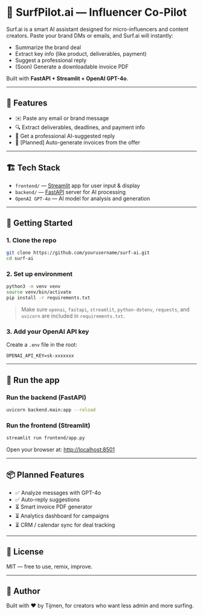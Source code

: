 
# 🌊 SurfPilot.ai — Influencer Co-Pilot

Surf.ai is a smart AI assistant designed for micro-influencers and content creators. Paste your brand DMs or emails, and Surf.ai will instantly:
- Summarize the brand deal
- Extract key info (like product, deliverables, payment)
- Suggest a professional reply
- (Soon) Generate a downloadable invoice PDF

Built with **FastAPI + Streamlit + OpenAI GPT-4o**.

---

## 🧠 Features

- ✉️ Paste any email or brand message  
- 🔍 Extract deliverables, deadlines, and payment info  
- 💬 Get a professional AI-suggested reply  
- 🧾 [Planned] Auto-generate invoices from the offer

---

## 🏗️ Tech Stack

- `frontend/` — [Streamlit](https://streamlit.io/) app for user input & display  
- `backend/` — [FastAPI](https://fastapi.tiangolo.com/) server for AI processing  
- `OpenAI GPT-4o` — AI model for analysis and generation  

---

## 🚀 Getting Started

### 1. Clone the repo
```bash
git clone https://github.com/yourusername/surf-ai.git
cd surf-ai
```

### 2. Set up environment
```bash
python3 -m venv venv
source venv/bin/activate
pip install -r requirements.txt
```

> Make sure `openai`, `fastapi`, `streamlit`, `python-dotenv`, `requests`, and `uvicorn` are included in `requirements.txt`.

### 3. Add your OpenAI API key

Create a `.env` file in the root:

```
OPENAI_API_KEY=sk-xxxxxxx
```

---

## 🧪 Run the app

### Run the backend (FastAPI)
```bash
uvicorn backend.main:app --reload
```

### Run the frontend (Streamlit)
```bash
streamlit run frontend/app.py
```

Open your browser at: [http://localhost:8501](http://localhost:8501)

---

## 📦 Planned Features

- ✅ Analyze messages with GPT-4o  
- ✅ Auto-reply suggestions  
- ⏳ Smart invoice PDF generator  
- ⏳ Analytics dashboard for campaigns  
- ⏳ CRM / calendar sync for deal tracking  

---

## 📄 License

MIT — free to use, remix, improve.

---

## 🤙 Author

Built with ❤️ by Tijmen, for creators who want less admin and more surfing.
